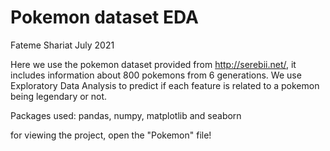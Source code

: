 # Pokemon dataset EDA
Fateme Shariat July 2021

Here we use the pokemon dataset provided from http://serebii.net/, it includes information about 800 pokemons from 6 generations. We use Exploratory Data Analysis to predict if each feature is related to a pokemon being legendary or not.

Packages used: pandas, numpy, matplotlib and seaborn

for viewing the project, open the "Pokemon" file!

